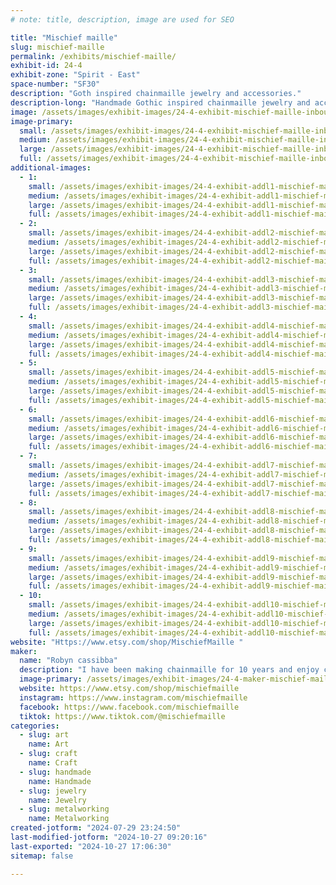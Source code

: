 ```yaml
---
# note: title, description, image are used for SEO

title: "Mischief maille"
slug: mischief-maille
permalink: /exhibits/mischief-maille/
exhibit-id: 24-4
exhibit-zone: "Spirit - East"
space-number: "SF30"
description: "Goth inspired chainmaille jewelry and accessories."
description-long: "Handmade Gothic inspired chainmaille jewelry and accessories custom fit to you for a perfect fit and look every time."
image: /assets/images/exhibit-images/24-4-exhibit-mischief-maille-inbound9083071574782939889-large.jpg
image-primary: 
  small: /assets/images/exhibit-images/24-4-exhibit-mischief-maille-inbound9083071574782939889-small.jpg
  medium: /assets/images/exhibit-images/24-4-exhibit-mischief-maille-inbound9083071574782939889-medium.jpg
  large: /assets/images/exhibit-images/24-4-exhibit-mischief-maille-inbound9083071574782939889-large.jpg
  full: /assets/images/exhibit-images/24-4-exhibit-mischief-maille-inbound9083071574782939889-full.jpg
additional-images: 
  - 1:
    small: /assets/images/exhibit-images/24-4-exhibit-addl1-mischief-maille-inbound1265079867267610775-small.jpg
    medium: /assets/images/exhibit-images/24-4-exhibit-addl1-mischief-maille-inbound1265079867267610775-medium.jpg
    large: /assets/images/exhibit-images/24-4-exhibit-addl1-mischief-maille-inbound1265079867267610775-large.jpg
    full: /assets/images/exhibit-images/24-4-exhibit-addl1-mischief-maille-inbound1265079867267610775-full.jpg
  - 2:
    small: /assets/images/exhibit-images/24-4-exhibit-addl2-mischief-maille-inbound1822990067264330243-small.jpg
    medium: /assets/images/exhibit-images/24-4-exhibit-addl2-mischief-maille-inbound1822990067264330243-medium.jpg
    large: /assets/images/exhibit-images/24-4-exhibit-addl2-mischief-maille-inbound1822990067264330243-large.jpg
    full: /assets/images/exhibit-images/24-4-exhibit-addl2-mischief-maille-inbound1822990067264330243-full.jpg
  - 3:
    small: /assets/images/exhibit-images/24-4-exhibit-addl3-mischief-maille-inbound2427108580088105799-small.jpg
    medium: /assets/images/exhibit-images/24-4-exhibit-addl3-mischief-maille-inbound2427108580088105799-medium.jpg
    large: /assets/images/exhibit-images/24-4-exhibit-addl3-mischief-maille-inbound2427108580088105799-large.jpg
    full: /assets/images/exhibit-images/24-4-exhibit-addl3-mischief-maille-inbound2427108580088105799-full.jpg
  - 4:
    small: /assets/images/exhibit-images/24-4-exhibit-addl4-mischief-maille-inbound2660975971322433681-small.jpg
    medium: /assets/images/exhibit-images/24-4-exhibit-addl4-mischief-maille-inbound2660975971322433681-medium.jpg
    large: /assets/images/exhibit-images/24-4-exhibit-addl4-mischief-maille-inbound2660975971322433681-large.jpg
    full: /assets/images/exhibit-images/24-4-exhibit-addl4-mischief-maille-inbound2660975971322433681-full.jpg
  - 5:
    small: /assets/images/exhibit-images/24-4-exhibit-addl5-mischief-maille-inbound4751825695123848016-small.jpg
    medium: /assets/images/exhibit-images/24-4-exhibit-addl5-mischief-maille-inbound4751825695123848016-medium.jpg
    large: /assets/images/exhibit-images/24-4-exhibit-addl5-mischief-maille-inbound4751825695123848016-large.jpg
    full: /assets/images/exhibit-images/24-4-exhibit-addl5-mischief-maille-inbound4751825695123848016-full.jpg
  - 6:
    small: /assets/images/exhibit-images/24-4-exhibit-addl6-mischief-maille-inbound6841573532933668000-small.jpg
    medium: /assets/images/exhibit-images/24-4-exhibit-addl6-mischief-maille-inbound6841573532933668000-medium.jpg
    large: /assets/images/exhibit-images/24-4-exhibit-addl6-mischief-maille-inbound6841573532933668000-large.jpg
    full: /assets/images/exhibit-images/24-4-exhibit-addl6-mischief-maille-inbound6841573532933668000-full.jpg
  - 7:
    small: /assets/images/exhibit-images/24-4-exhibit-addl7-mischief-maille-inbound7075492392555614021-small.jpg
    medium: /assets/images/exhibit-images/24-4-exhibit-addl7-mischief-maille-inbound7075492392555614021-medium.jpg
    large: /assets/images/exhibit-images/24-4-exhibit-addl7-mischief-maille-inbound7075492392555614021-large.jpg
    full: /assets/images/exhibit-images/24-4-exhibit-addl7-mischief-maille-inbound7075492392555614021-full.jpg
  - 8:
    small: /assets/images/exhibit-images/24-4-exhibit-addl8-mischief-maille-inbound7077243607430100617-small.jpg
    medium: /assets/images/exhibit-images/24-4-exhibit-addl8-mischief-maille-inbound7077243607430100617-medium.jpg
    large: /assets/images/exhibit-images/24-4-exhibit-addl8-mischief-maille-inbound7077243607430100617-large.jpg
    full: /assets/images/exhibit-images/24-4-exhibit-addl8-mischief-maille-inbound7077243607430100617-full.jpg
  - 9:
    small: /assets/images/exhibit-images/24-4-exhibit-addl9-mischief-maille-inbound7384358855776728767-small.jpg
    medium: /assets/images/exhibit-images/24-4-exhibit-addl9-mischief-maille-inbound7384358855776728767-medium.jpg
    large: /assets/images/exhibit-images/24-4-exhibit-addl9-mischief-maille-inbound7384358855776728767-large.jpg
    full: /assets/images/exhibit-images/24-4-exhibit-addl9-mischief-maille-inbound7384358855776728767-full.jpg
  - 10:
    small: /assets/images/exhibit-images/24-4-exhibit-addl10-mischief-maille-inbound9096058856272284616-small.jpg
    medium: /assets/images/exhibit-images/24-4-exhibit-addl10-mischief-maille-inbound9096058856272284616-medium.jpg
    large: /assets/images/exhibit-images/24-4-exhibit-addl10-mischief-maille-inbound9096058856272284616-large.jpg
    full: /assets/images/exhibit-images/24-4-exhibit-addl10-mischief-maille-inbound9096058856272284616-full.jpg
website: "Https://www.etsy.com/shop/MischiefMaille "
maker: 
  name: "Robyn cassibba"
  description: "I have been making chainmaille for 10 years and enjoy combining chainmaille with my love of spooky season and all things Goth. "
  image-primary: /assets/images/exhibit-images/24-4-maker-mischief-maille-inbound6910448205730801464-medium.jpg
  website: https://www.etsy.com/shop/mischiefmaille
  instagram: https://www.instagram.com/mischiefmaille
  facebook: https://www.facebook.com/mischiefmaille
  tiktok: https://www.tiktok.com/@mischiefmaille
categories: 
  - slug: art
    name: Art
  - slug: craft
    name: Craft
  - slug: handmade
    name: Handmade
  - slug: jewelry
    name: Jewelry
  - slug: metalworking
    name: Metalworking
created-jotform: "2024-07-29 23:24:50"
last-modified-jotform: "2024-10-27 09:20:16"
last-exported: "2024-10-27 17:06:30"
sitemap: false

---
```

